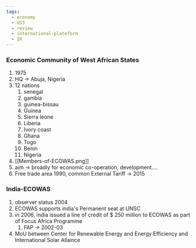 ```yaml
---
tags:
  - economy
  - GS3
  - review
  - international-plateform
  - IR
---
```

### Economic Community of West African States
1. 1975
2. HQ -> Abuja, Nigeria
3. 12 nations
	1. senegal 
	2. gambia
	3. guinea-bissau
	4. Guinea
	5. Sierra leone
	6. Liberia
	7. Ivory coast
	8. Ghana
	9. Togo
	10. Benin
	11. Nigeria
4. [[Members-of-ECOWAS.png]]
5. aim -> broadly for economic co-operation, development....
6. Free trade area 1990, common External Tariff -> 2015

### India-ECOWAS
1. observer status 2004
2. ECOWAS supports india's Permanent seat at UNSC
3. in 2006, india issued a line of credit of $ 250 million to ECOWAS as part of Focus Africa Programme
	1. FAP -> 2002-03
4. MoU between Center for Renewable Energy and Energy Efficiency and International Solar Allaince
